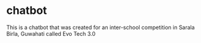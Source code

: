 # chatbot
This is a chatbot that was created for an inter-school competition in Sarala Birla, Guwahati called Evo Tech 3.0
